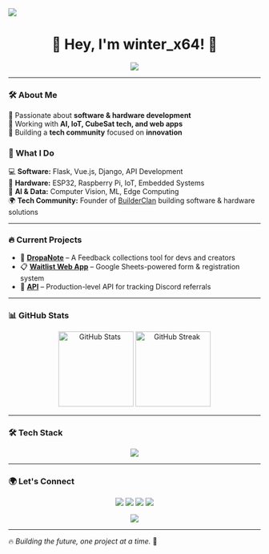 <img src = "https://user-images.githubusercontent.com/74038190/225813708-98b745f2-7d22-48cf-9150-083f1b00d6c9.gif">
<h1 align="center">🚀 Hey, I'm winter_x64! 👋</h1>

<p align="center">
  <img src="https://readme-typing-svg.herokuapp.com?font=Fira+Code&pause=1000&color=22C3E6&width=500&lines=Tech+Enthusiast+%7C+Builder+%7C+Backend+dev" />
</p>

---

### 🛠 About Me

🔹 Passionate about **software & hardware development**  
🔹 Working with **AI, IoT, CubeSat tech, and web apps**  
🔹 Building a **tech community** focused on **innovation**

### 🚀 What I Do

💻 **Software:** Flask, Vue.js, Django, API Development  
🔌 **Hardware:** ESP32, Raspberry Pi, IoT, Embedded Systems  
🧠 **AI & Data:** Computer Vision, ML, Edge Computing  
🌍 **Tech Community:** Founder of [BuilderClan](https://github.com/BuilderCastle) building software & hardware solutions

---

### 🔥 Current Projects

-   🚀 **[DropaNote](https://dropanote.onrender.com/)** – A Feedback collections tool for devs and creators
-   📋 **[Waitlist Web App](#)** – Google Sheets-powered form & registration system
-   🤖 **[API](#)** – Production-level API for tracking Discord referrals

---

### 📊 GitHub Stats

<p align="center">
  <img src="https://github-readme-stats.vercel.app/api?username=winter-x64&show_icons=true&theme=radical" alt="GitHub Stats" height="150"/>
  <img src="https://github-readme-streak-stats.herokuapp.com/?user=winter-x64&theme=radical" alt="GitHub Streak" height="150"/>
</p>

---

### 🛠 Tech Stack

<p align="center">
  <img src="https://skillicons.dev/icons?i=python,flask,django,js,html,css,nginx,raspberrypi,arduino,linux" />
</p>

---

### 🌍 Let's Connect

<p align="center">
  <a href="mailto:winterx64.work@gmail.com"><img src="https://img.shields.io/badge/Email-D14836?style=for-the-badge&logo=gmail&logoColor=white"></a>
  <a href="https://www.linkedin.com/in/winter-x64/"><img src="https://img.shields.io/badge/LinkedIn-0077B5?style=for-the-badge&logo=linkedin&logoColor=white"></a>
<a href="https://x.com/winter_x64"><img src="https://img.shields.io/badge/X-000000?style=for-the-badge&logo=&logoColor=white"></a>
<a href="https://winter-x64.github.io/my-portfolio/"><img src="https://img.shields.io/badge/Portfolio-000000?style=for-the-badge&logo=firefox&logoColor=white"></a>

</p>

<p align="center">
  <img src="https://readme-typing-svg.herokuapp.com?font=Fira+Code&pause=1000&color=22C3E6&width=500&lines=Let's+connect+and+build+cool+stuff!;Reach+out+for+tech%2C+startups%2C+collabs!">
</p>

---

🔥 _Building the future, one project at a time._ 🚀
